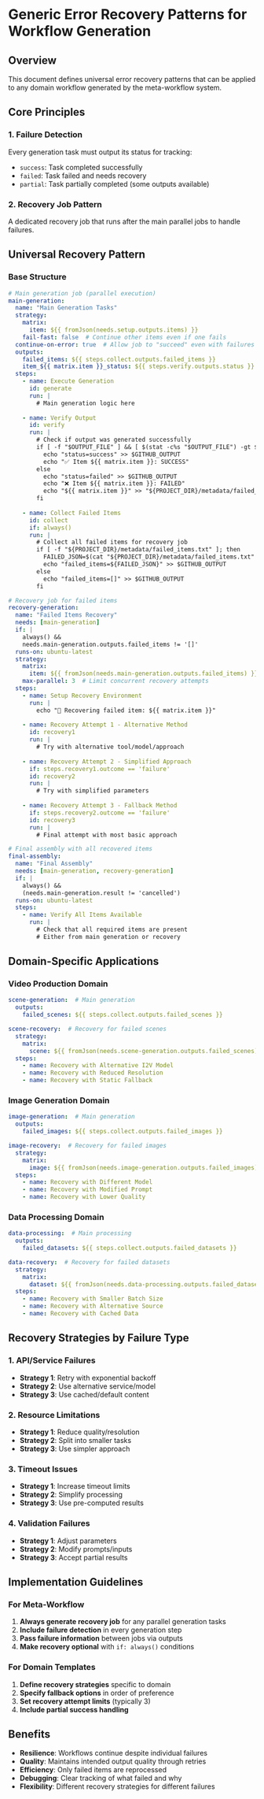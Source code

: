 # Generic Error Recovery Patterns for Workflow Generation

## Overview
This document defines universal error recovery patterns that can be applied to any domain workflow generated by the meta-workflow system.

## Core Principles

### 1. Failure Detection
Every generation task must output its status for tracking:
- `success`: Task completed successfully
- `failed`: Task failed and needs recovery
- `partial`: Task partially completed (some outputs available)

### 2. Recovery Job Pattern
A dedicated recovery job that runs after the main parallel jobs to handle failures.

## Universal Recovery Pattern

### Base Structure
```yaml
# Main generation job (parallel execution)
main-generation:
  name: "Main Generation Tasks"
  strategy:
    matrix:
      item: ${{ fromJson(needs.setup.outputs.items) }}
    fail-fast: false  # Continue other items even if one fails
  continue-on-error: true  # Allow job to "succeed" even with failures
  outputs:
    failed_items: ${{ steps.collect.outputs.failed_items }}
    item_${{ matrix.item }}_status: ${{ steps.verify.outputs.status }}
  steps:
    - name: Execute Generation
      id: generate
      run: |
        # Main generation logic here
        
    - name: Verify Output
      id: verify
      run: |
        # Check if output was generated successfully
        if [ -f "$OUTPUT_FILE" ] && [ $(stat -c%s "$OUTPUT_FILE") -gt $MIN_SIZE ]; then
          echo "status=success" >> $GITHUB_OUTPUT
          echo "✅ Item ${{ matrix.item }}: SUCCESS"
        else
          echo "status=failed" >> $GITHUB_OUTPUT
          echo "❌ Item ${{ matrix.item }}: FAILED"
          echo "${{ matrix.item }}" >> "${PROJECT_DIR}/metadata/failed_items.txt"
        fi
    
    - name: Collect Failed Items
      id: collect
      if: always()
      run: |
        # Collect all failed items for recovery job
        if [ -f "${PROJECT_DIR}/metadata/failed_items.txt" ]; then
          FAILED_JSON=$(cat "${PROJECT_DIR}/metadata/failed_items.txt" | jq -R . | jq -s .)
          echo "failed_items=${FAILED_JSON}" >> $GITHUB_OUTPUT
        else
          echo "failed_items=[]" >> $GITHUB_OUTPUT
        fi

# Recovery job for failed items
recovery-generation:
  name: "Failed Items Recovery"
  needs: [main-generation]
  if: |
    always() && 
    needs.main-generation.outputs.failed_items != '[]'
  runs-on: ubuntu-latest
  strategy:
    matrix:
      item: ${{ fromJson(needs.main-generation.outputs.failed_items) }}
    max-parallel: 3  # Limit concurrent recovery attempts
  steps:
    - name: Setup Recovery Environment
      run: |
        echo "🔄 Recovering failed item: ${{ matrix.item }}"
        
    - name: Recovery Attempt 1 - Alternative Method
      id: recovery1
      run: |
        # Try with alternative tool/model/approach
        
    - name: Recovery Attempt 2 - Simplified Approach
      if: steps.recovery1.outcome == 'failure'
      id: recovery2
      run: |
        # Try with simplified parameters
        
    - name: Recovery Attempt 3 - Fallback Method
      if: steps.recovery2.outcome == 'failure'
      id: recovery3
      run: |
        # Final attempt with most basic approach

# Final assembly with all recovered items
final-assembly:
  name: "Final Assembly"
  needs: [main-generation, recovery-generation]
  if: |
    always() && 
    (needs.main-generation.result != 'cancelled')
  runs-on: ubuntu-latest
  steps:
    - name: Verify All Items Available
      run: |
        # Check that all required items are present
        # Either from main generation or recovery
```

## Domain-Specific Applications

### Video Production Domain
```yaml
scene-generation:  # Main generation
  outputs:
    failed_scenes: ${{ steps.collect.outputs.failed_scenes }}

scene-recovery:  # Recovery for failed scenes
  strategy:
    matrix:
      scene: ${{ fromJson(needs.scene-generation.outputs.failed_scenes) }}
  steps:
    - name: Recovery with Alternative I2V Model
    - name: Recovery with Reduced Resolution
    - name: Recovery with Static Fallback
```

### Image Generation Domain
```yaml
image-generation:  # Main generation
  outputs:
    failed_images: ${{ steps.collect.outputs.failed_images }}

image-recovery:  # Recovery for failed images
  strategy:
    matrix:
      image: ${{ fromJson(needs.image-generation.outputs.failed_images) }}
  steps:
    - name: Recovery with Different Model
    - name: Recovery with Modified Prompt
    - name: Recovery with Lower Quality
```

### Data Processing Domain
```yaml
data-processing:  # Main processing
  outputs:
    failed_datasets: ${{ steps.collect.outputs.failed_datasets }}

data-recovery:  # Recovery for failed datasets
  strategy:
    matrix:
      dataset: ${{ fromJson(needs.data-processing.outputs.failed_datasets) }}
  steps:
    - name: Recovery with Smaller Batch Size
    - name: Recovery with Alternative Source
    - name: Recovery with Cached Data
```

## Recovery Strategies by Failure Type

### 1. API/Service Failures
- **Strategy 1**: Retry with exponential backoff
- **Strategy 2**: Use alternative service/model
- **Strategy 3**: Use cached/default content

### 2. Resource Limitations
- **Strategy 1**: Reduce quality/resolution
- **Strategy 2**: Split into smaller tasks
- **Strategy 3**: Use simpler approach

### 3. Timeout Issues
- **Strategy 1**: Increase timeout limits
- **Strategy 2**: Simplify processing
- **Strategy 3**: Use pre-computed results

### 4. Validation Failures
- **Strategy 1**: Adjust parameters
- **Strategy 2**: Modify prompts/inputs
- **Strategy 3**: Accept partial results

## Implementation Guidelines

### For Meta-Workflow
1. **Always generate recovery job** for any parallel generation tasks
2. **Include failure detection** in every generation step
3. **Pass failure information** between jobs via outputs
4. **Make recovery optional** with `if: always()` conditions

### For Domain Templates
1. **Define recovery strategies** specific to domain
2. **Specify fallback options** in order of preference
3. **Set recovery attempt limits** (typically 3)
4. **Include partial success handling**

## Benefits
- **Resilience**: Workflows continue despite individual failures
- **Quality**: Maintains intended output quality through retries
- **Efficiency**: Only failed items are reprocessed
- **Debugging**: Clear tracking of what failed and why
- **Flexibility**: Different recovery strategies for different failures